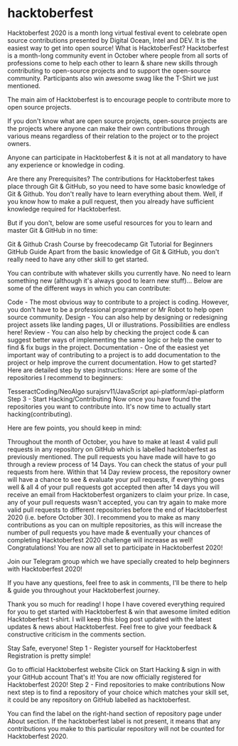 # hacktoberfest
Hacktoberfest 2020 is a month long virtual festival event to celebrate open source contributions presented by Digital Ocean, Intel and DEV. It is the easiest way to get into open source!
What is HacktoberFest?
Hacktoberfest is a month-long community event in October where people from all sorts of professions come to help each other to learn & share new skills through contributing to open-source projects and to support the open-source community. Participants also win awesome swag like the T-Shirt we just mentioned.

The main aim of Hacktoberfest is to encourage people to contribute more to open source projects.

If you don't know what are open source projects, open-source projects are the projects where anyone can make their own contributions through various means regardless of their relation to the project or to the project owners.

Anyone can participate in Hacktoberfest & it is not at all mandatory to have any experience or knowledge in coding.

Are there any Prerequisites?
The contributions for Hacktoberfest takes place through Git & GitHub, so you need to have some basic knowledge of Git & Github. You don't really have to learn everything about them. Well, if you know how to make a pull request, then you already have sufficient knowledge required for Hacktoberfest.

But if you don't, below are some useful resources for you to learn and master Git & GitHub in no time:

Git & Github Crash Course by freecodecamp
Git Tutorial for Beginners
GitHub Guide
Apart from the basic knowledge of Git & GitHub, you don't really need to have any other skill to get started.

You can contribute with whatever skills you currently have. No need to learn something new (although it's always good to learn new stuff)...
Below are some of the different ways in which you can contribute:

Code - The most obvious way to contribute to a project is coding. However, you don't have to be a professional programmer or Mr Robot to help open source community.
Design - You can also help by designing or redesigning project assets like landing pages, UI or illustrations. Possibilities are endless here!
Review - You can also help by checking the project code & can suggest better ways of implementing the same logic or help the owner to find & fix bugs in the project.
Documentation - One of the easiest yet important way of contributing to a project is to add documentation to the project or help improve the current documentation.
How to get started?
Here are detailed step by step instructions:
Here are some of the repositories I recommend to beginners:

TesseractCoding/NeoAlgo
surajsrv11/JavaScript
api-platform/api-platform
Step 3 - Start Hacking/Contributing
Now once you have found the repositories you want to contribute into. It's now time to actually start hacking(contributing).

Here are few points, you should keep in mind:

Throughout the month of October, you have to make at least 4 valid pull requests in any repository on GitHub which is labelled hacktoberfest as previously mentioned.
The pull requests you have made will have to go through a review process of 14 Days. You can check the status of your pull requests from here.
Within that 14 Day review process, the repository owner will have a chance to see & evaluate your pull requests, if everything goes well & all 4 of your pull requests got accepted then after 14 days you will receive an email from Hacktoberfest organizers to claim your prize.
In case, any of your pull requests wasn't accepted, you can try again to make more valid pull requests to different repositories before the end of Hacktoberfest 2020 (i.e. before October 30).
I recommend you to make as many contributions as you can on multiple repositories, as this will increase the number of pull requests you have made & eventually your chances of completing Hacktoberfest 2020 challenge will increase as well!
Congratulations! You are now all set to participate in Hacktoberfest 2020!

Join our Telegram group which we have specially created to help beginners with Hacktoberfest 2020!

If you have any questions, feel free to ask in comments, I'll be there to help & guide you throughout your Hacktoberfest journey.

Thank you so much for reading! I hope I have covered everything required for you to get started with Hacktoberfest & win that awesome limited edition Hacktoberfest t-shirt. I will keep this blog post updated with the latest updates & news about Hacktoberfest. Feel free to give your feedback & constructive criticism in the comments section.

Stay Safe, everyone!
Step 1 - Register yourself for Hacktoberfest
Registration is pretty simple!

Go to official Hacktoberfest website
Click on Start Hacking & sign in with your GitHub account
That's it! You are now officially registered for Hacktoberfest 2020!
Step 2 - Find repositories to make contributions
Now next step is to find a repository of your choice which matches your skill set, it could be any repository on GitHub labelled as hacktoberfest.

You can find the label on the right-hand section of repository page under About section. If the hacktoberfest label is not present, it means that any contributions you make to this particular repository will not be counted for Hacktoberfest 2020.
